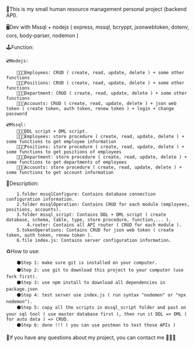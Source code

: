 📜This is my small human resource management personal project (backend API).

🖥Dev with Mssql + nodejs ( express, mssql, bcryppt, jsonwebtoken, dotenv, cors, body-parser, nodemon )

🕹Function:
	
	💿Nodejs:
 	
		🧑🏻‍💼Employees: CRUD ( create, read, update, delete ) + some other functions
		🧑🏻‍💼Positions: CRUD ( create, read, update, delete ) + some other functions
		🧑🏻‍💼Department: CRUD ( create, read, update, delete ) + some other functions
	 	🧑🏻‍💼Accounts: CRUD ( create, read, update, delete ) + json web token ( create token, auth token, renew token ) + login + change password
    	
    💿Mssql:
		🧑🏻‍💼DDL script + DML script.
    	🧑🏻‍💼Employees: store procedure ( create, read, update, delete ) + some functions to get employee information
		🧑🏻‍💼Positions: store procedure ( create, read, update, delete ) + some functions to get positions of employees
		🧑🏻‍💼Department: store procedure ( create, read, update, delete ) + some functions to get departments of employees
	 	🧑🏻‍💼Accounts: store procedure ( create, read, update, delete ) + some functions to get account information
   
📝Description:

		1.folder mssqlConfigure: Contains database connection configuration information.
  		2.folder mssqlOperation: Contains CRUD for each module (employees, positions, accounts).
      	3.folder mssql_script: Contains DDL + DML script ( create database, schema, table, type, store procedure, function,... ).
        	4.router: Contains all API router ( CRUD for each module ).
	 	5.tokenOperations: Contains CRUD for json web token ( create token, auth token, renew token ).
   		6.file index.js: Contains server configuration information.

♻️How to use:

		⚫️Step 1: make sure git is installed on your computer.
  		⚫️Step 2: use git to download this project to your computer (use fork first).
    	⚫️Step 3: use npm install to download all dependencies in package.json 
      	⚫️Step 4: test server use index.js ( run syntax "nodemon" or "npx nodemon").
		⚫️Step 5: copy all the scripts in mssql_script folder and past on your sql tool ( use master database first ), then run it DDL => DML ( for auto data ) => CRUD.
       	⚫️Step 6: done !!! ( you can use postman to test those APIs )

📠If you have any questions about my project, you can contact me 🧔🏻‍♂️
